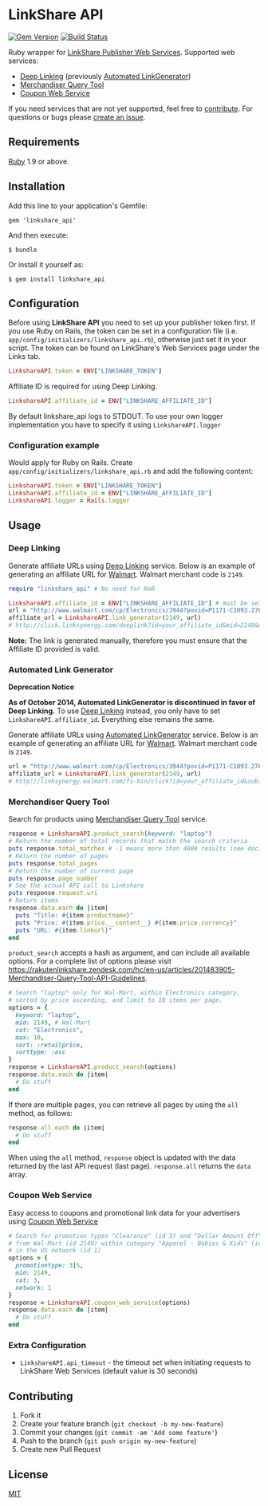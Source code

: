 # LinkShare API

[![Gem Version](https://badge.fury.io/rb/linkshare_api.png)](http://badge.fury.io/rb/linkshare_api)
[![Build Status](https://travis-ci.org/rmarescu/linkshare_api.png)](https://travis-ci.org/rmarescu/linkshare_api)

Ruby wrapper for [LinkShare Publisher Web Services](https://rakutenlinkshare.zendesk.com).
Supported web services:
* [Deep Linking](#deep-linking) (previously [Automated LinkGenerator](#automated-link-generator))
* [Merchandiser Query Tool](#merchandiser-query-tool)
* [Coupon Web Service](#coupon-web-service)

If you need services that are not yet supported, feel free to [contribute](#contributing).
For questions or bugs please [create an issue](../../issues/new).

## <a id="requirement"></a>Requirements

[Ruby](http://www.ruby-lang.org/en/downloads/) 1.9 or above.

## <a id="installation"></a>Installation

Add this line to your application's Gemfile:

    gem 'linkshare_api'

And then execute:

    $ bundle

Or install it yourself as:

    $ gem install linkshare_api

## <a id="configuration"></a>Configuration

Before using **LinkShare API** you need to set up your publisher token first. If you use Ruby on Rails, the token can be set in a configuration file (i.e. `app/config/initializers/linkshare_api.rb`), otherwise just set it in your script. The token can be found on LinkShare's Web Services page under the Links tab.

```ruby
LinkshareAPI.token = ENV["LINKSHARE_TOKEN"]
```

Affiliate ID is required for using Deep Linking.

```ruby
LinkshareAPI.affiliate_id = ENV["LINKSHARE_AFFILIATE_ID"]
```

By default linkshare_api logs to STDOUT. To use your own logger implementation you have to specify it using `LinkshareAPI.logger`

### Configuration example

Would apply for Ruby on Rails. Create `app/config/initializers/linkshare_api.rb` and add the following content:

```ruby
LinkshareAPI.token = ENV["LINKSHARE_TOKEN"]
LinkshareAPI.affiliate_id = ENV["LINKSHARE_AFFILIATE_ID"]
LinkshareAPI.logger = Rails.logger
```

## <a id="usage"></a>Usage

### Deep Linking

Generate affiliate URLs using [Deep Linking](https://rakutenlinkshare.zendesk.com/hc/en-us/articles/201295755-Guide-to-Deep-Linking) service.
Below is an example of generating an affiliate URL for [Walmart](http://www.walmart.com). Walmart merchant code is `2149`.

```ruby
require "linkshare_api" # No need for RoR

LinkshareAPI.affiliate_id = ENV["LINKSHARE_AFFILIATE_ID"] # must be set in order to use Deep Linking, otherwise will fall back to Automated Link Generator
url = "http://www.walmart.com/cp/Electronics/3944?povid=P1171-C1093.2766-L33"
affiliate_url = LinkshareAPI.link_generator(2149, url)
# http://click.linksynergy.com/deeplink?id=your_affiliate_id&mid=2149&murl=http%3A%2F%2Fwww.walmart.com%2Fcp%2FElectronics%2F3944%3Fpovid%3DP1171-C1093.2766-L33
```

**Note:** The link is generated manually, therefore you must ensure that the Affiliate ID provided is valid.

### Automated Link Generator

**Deprecation Notice**

**As of October 2014, Automated LinkGenerator is discontinued in favor of Deep Linking.** To use [Deep Linking](#deep-linking) instead, you only have to set `LinkshareAPI.affiliate_id`. Everything else remains the same.

Generate affiliate URLs using [Automated LinkGenerator](https://rakutenlinkshare.zendesk.com/hc/en-us/articles/201343135-Automated-LinkGenerator-Guidelines) service.
Below is an example of generating an affiliate URL for [Walmart](http://www.walmart.com). Walmart merchant code is `2149`.

```ruby
url = "http://www.walmart.com/cp/Electronics/3944?povid=P1171-C1093.2766-L33"
affiliate_url = LinkshareAPI.link_generator(2149, url)
# http://linksynergy.walmart.com/fs-bin/click?id=your_affiliate_id&subid=0&offerid=223073.1&type=10&tmpid=273&RD_PARM1=http%3A%2F%2Fwww.walmart.com%2Fcp%2FElectronics%2F3944%3F&RD_PARM2=povid%3DP1171-C1093.2766-L33
```

### Merchandiser Query Tool

Search for products using [Merchandiser Query Tool](https://rakutenlinkshare.zendesk.com/hc/en-us/articles/201483905-Merchandiser-Query-Tool-API-Guidelines) service.

```ruby
response = LinkshareAPI.product_search(keyword: "laptop")
# Return the number of total records that match the search criteria
puts response.total_matches # -1 means more than 4000 results (see doc)
# Return the number of pages
puts response.total_pages
# Return the number of current page
puts response.page_number
# See the actual API call to Linkshare
puts response.request.uri
# Return items
response.data.each do |item|
  puts "Title: #{item.productname}"
  puts "Price: #{item.price.__content__} #{item.price.currency}"
  puts "URL: #{item.linkurl}"
end
```

`product_search` accepts a hash as argument, and can include all available options. For a complete list of options please visit https://rakutenlinkshare.zendesk.com/hc/en-us/articles/201483905-Merchandiser-Query-Tool-API-Guidelines.

```ruby
# Search "laptop" only for Wal-Mart, within Electronics category,
# sorted by price ascending, and limit to 10 items per page.
options = {
  keyword: "laptop",
  mid: 2149, # Wal-Mart
  cat: "Electronics",
  max: 10,
  sort: :retailprice,
  sorttype: :asc
}
response = LinkshareAPI.product_search(options)
response.data.each do |item|
  # Do stuff
end
```

If there are multiple pages, you can retrieve all pages by using the `all` method, as follows:

```ruby
response.all.each do |item|
  # Do stuff
end
```

When using the `all` method, `response` object is updated with the data returned by the last API request (last page). `response.all` returns the `data` array.

### Coupon Web Service

Easy access to coupons and promotional link data for your advertisers using [Coupon Web Service](https://rakutenlinkshare.zendesk.com/hc/en-us/articles/200919909-Using-the-Coupon-Web-Service)

```ruby
# Search for promotion types "Clearance" (id 3) and "Dollar Amount Off" (id 5)
# from Wal-Mart (id 2149) within category "Apparel - Babies & Kids" (id 3)
# in the US network (id 1)
options = {
  promotiontype: 3|5,
  mid: 2149,
  cat: 3,
  network: 1
}
response = LinkshareAPI.coupon_web_service(options)
response.data.each do |item|
  # Do stuff
end
```

### Extra Configuration

* `LinkshareAPI.api_timeout` - the timeout set when initiating requests to LinkShare Web Services (default value is 30 seconds)

## <a id="contributing"></a>Contributing

1. Fork it
2. Create your feature branch (`git checkout -b my-new-feature`)
3. Commit your changes (`git commit -am 'Add some feature'`)
4. Push to the branch (`git push origin my-new-feature`)
5. Create new Pull Request

## <a id="license"></a>License

[MIT](LICENSE.txt)
